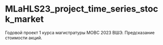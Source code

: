 # MLaHLS23_project_time_series_stock_market
Годовой проект 1 курса магистратуры МОВС 2023 ВШЭ. Предсказание стоимости акций.
